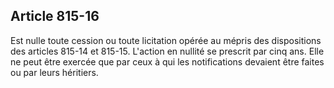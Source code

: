 Article 815-16
----
Est nulle toute cession ou toute licitation opérée au mépris des dispositions
des articles 815-14 et 815-15. L'action en nullité se prescrit par cinq ans.
Elle ne peut être exercée que par ceux à qui les notifications devaient être
faites ou par leurs héritiers.
